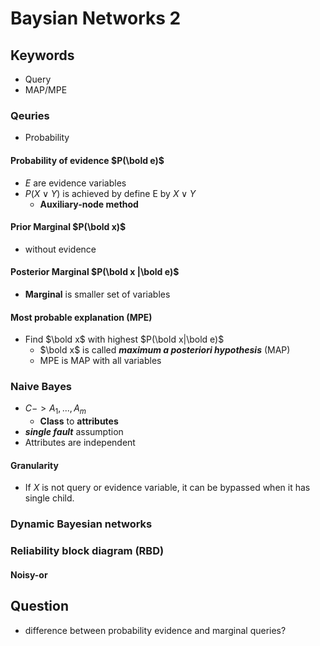 # Baysian Networks 2

## Keywords

+ Query
+ MAP/MPE

### Qeuries

+ Probability

#### Probability of evidence $P(\bold e)$

+ $E$ are evidence variables
+ $P(X\lor Y)$ is achieved by define E by $X\lor Y$
  + **Auxiliary-node method**

#### Prior Marginal $P(\bold x)$

+ without evidence 

#### Posterior Marginal $P(\bold x |\bold e)$

+ **Marginal** is smaller set of variables

#### Most probable explanation (MPE)

+ Find $\bold x$ with highest $P(\bold x|\bold e)$
  + $\bold x$ is called ***maximum a posteriori hypothesis*** (MAP)
  + MPE is MAP with all variables

### Naive Bayes

+ $C->A_1,...,A_m$
  + **Class** to **attributes**
+ ***single fault*** assumption
+ Attributes are independent

#### Granularity

+ If $X$ is not query or evidence variable, it can be bypassed when it has single child.

### Dynamic Bayesian networks

### Reliability block diagram (RBD)

#### Noisy-or



## Question

+ difference between probability evidence and marginal queries?
